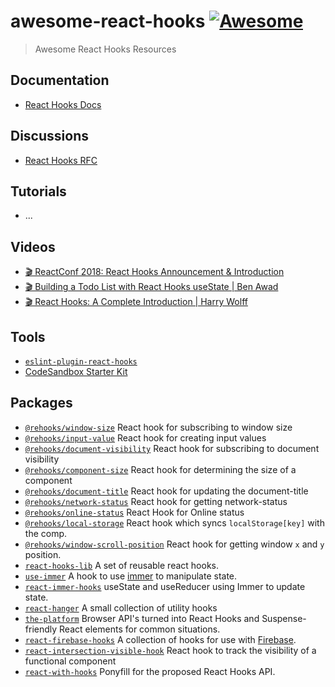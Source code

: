 # awesome-react-hooks [![Awesome](https://awesome.re/badge.svg)](https://awesome.re)

> Awesome React Hooks Resources

## Documentation

- [React Hooks Docs](https://reactjs.org/docs/hooks-intro.html)

## Discussions

- [React Hooks RFC](https://github.com/reactjs/rfcs/pull/68)

## Tutorials

- ...

## Videos

- [🎬 ReactConf 2018: React Hooks Announcement & Introduction](https://www.youtube.com/watch?v=dpw9EHDh2bM)
- [🎬 Building a Todo List with React Hooks useState | Ben Awad](https://www.youtube.com/watch?v=cAZ-fOd1RpA)
- [🎬 React Hooks: A Complete Introduction | Harry Wolff](https://www.youtube.com/watch?v=jd8R0a2Ur8Q)

## Tools

- [`eslint-plugin-react-hooks`](https://www.npmjs.com/package/eslint-plugin-react-hooks)
- [CodeSandbox Starter Kit](https://codesandbox.io/s/7y6o4282lq)

## Packages

- [`@rehooks/window-size`](https://github.com/rehooks/window-size) React hook for subscribing to window size
- [`@rehooks/input-value`](https://github.com/rehooks/input-value) React hook for creating input values
- [`@rehooks/document-visibility`](https://github.com/rehooks/document-visibility) React hook for subscribing to document visibility
- [`@rehooks/component-size`](https://github.com/rehooks/component-size) React hook for determining the size of a component
- [`@rehooks/document-title`](https://github.com/rehooks/document-title) React hook for updating the document-title
- [`@rehooks/network-status`](https://github.com/rehooks/network-status) React hook for getting network-status
- [`@rehooks/online-status`](https://github.com/rehooks/online-status) React Hook for Online status
- [`@rehooks/local-storage`](https://github.com/rehooks/local-storage) React hook which syncs `localStorage[key]` with the comp.
- [`@rehooks/window-scroll-position`](https://github.com/rehooks/window-scroll-position) React hook for getting window `x` and `y` position.
- [`react-hooks-lib`](https://github.com/beizhedenglong/react-hooks-lib) A set of reusable react hooks.
- [`use-immer`](https://github.com/mweststrate/use-immer) A hook to use [immer](https://github.com/mweststrate/immer) to manipulate state.
- [`react-immer-hooks`](https://github.com/sin/react-immer-hooks) useState and useReducer using Immer to update state.
- [`react-hanger`](https://github.com/kitze/react-hanger) A small collection of utility hooks
- [`the-platform`](https://github.com/palmerhq/the-platform) Browser API's turned into React Hooks and Suspense-friendly React elements for common situations.
- [`react-firebase-hooks`](https://github.com/csfrequency/react-firebase-hooks) A collection of hooks for use with [Firebase](https://firebase.google.com).
- [`react-intersection-visible-hook`](https://github.com/AvraamMavridis/react-intersection-visible-hook) React hook to track the visibility of a functional component
- [`react-with-hooks`](https://github.com/yesmeck/react-with-hooks) Ponyfill for the proposed React Hooks API.
